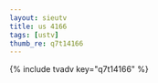 ```yaml
--- 
layout: sieutv
title: us 4166
tags: [ustv]
thumb_re: q7t14166
---
```

{% include tvadv key="q7t14166" %} 
